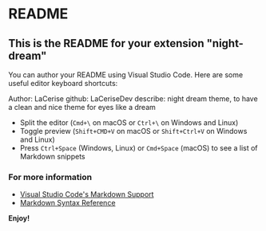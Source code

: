 # README
## This is the README for your extension "night-dream"
You can author your README using Visual Studio Code.  Here are some useful editor keyboard shortcuts:

Author: LaCerise
github: LaCeriseDev
describe: night dream theme, to have a clean and nice theme for eyes like a dream

* Split the editor (`Cmd+\` on macOS or `Ctrl+\` on Windows and Linux)
* Toggle preview (`Shift+CMD+V` on macOS or `Shift+Ctrl+V` on Windows and Linux)
* Press `Ctrl+Space` (Windows, Linux) or `Cmd+Space` (macOS) to see a list of Markdown snippets

### For more information
* [Visual Studio Code's Markdown Support](http://code.visualstudio.com/docs/languages/markdown)
* [Markdown Syntax Reference](https://help.github.com/articles/markdown-basics/)

**Enjoy!**
